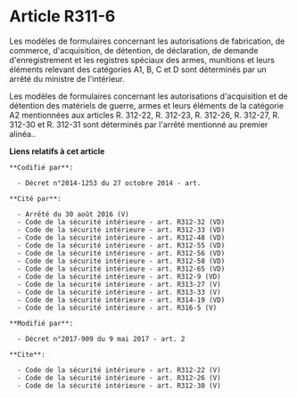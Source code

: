 # Article R311-6

Les modèles de formulaires concernant les autorisations de fabrication, de commerce, d'acquisition, de détention, de
déclaration, de demande d'enregistrement et les registres spéciaux des armes, munitions et leurs éléments relevant des
catégories A1, B, C et D sont déterminés par un arrêté du ministre de l'intérieur. 

Les modèles de formulaires concernant les autorisations d'acquisition et de détention des matériels de guerre, armes et leurs
éléments de la catégorie A2 mentionnées aux articles R. 312-22, R. 312-23, R. 312-26, R. 312-27, R. 312-30 et R. 312-31 sont
déterminés par l'arrêté mentionné au premier alinéa..

**Liens relatifs à cet article**

	**Codifié par**:

	  - Décret n°2014-1253 du 27 octobre 2014 - art.

	**Cité par**:

	  - Arrêté du 30 août 2016 (V)
	  - Code de la sécurité intérieure - art. R312-32 (VD)
	  - Code de la sécurité intérieure - art. R312-33 (VD)
	  - Code de la sécurité intérieure - art. R312-48 (VD)
	  - Code de la sécurité intérieure - art. R312-55 (VD)
	  - Code de la sécurité intérieure - art. R312-56 (VD)
	  - Code de la sécurité intérieure - art. R312-58 (VD)
	  - Code de la sécurité intérieure - art. R312-65 (VD)
	  - Code de la sécurité intérieure - art. R312-9 (VD)
	  - Code de la sécurité intérieure - art. R313-27 (V)
	  - Code de la sécurité intérieure - art. R313-33 (V)
	  - Code de la sécurité intérieure - art. R314-19 (VD)
	  - Code de la sécurité intérieure - art. R316-5 (V)

	**Modifié par**:

	  - Décret n°2017-909 du 9 mai 2017 - art. 2

	**Cite**:

	  - Code de la sécurité intérieure - art. R312-22 (V)
	  - Code de la sécurité intérieure - art. R312-26 (V)
	  - Code de la sécurité intérieure - art. R312-30 (V)
